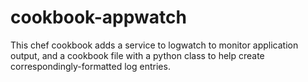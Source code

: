 # cookbook-appwatch
This chef cookbook adds a service to logwatch to monitor application output, and a cookbook file with a python class to help create correspondingly-formatted log entries.

